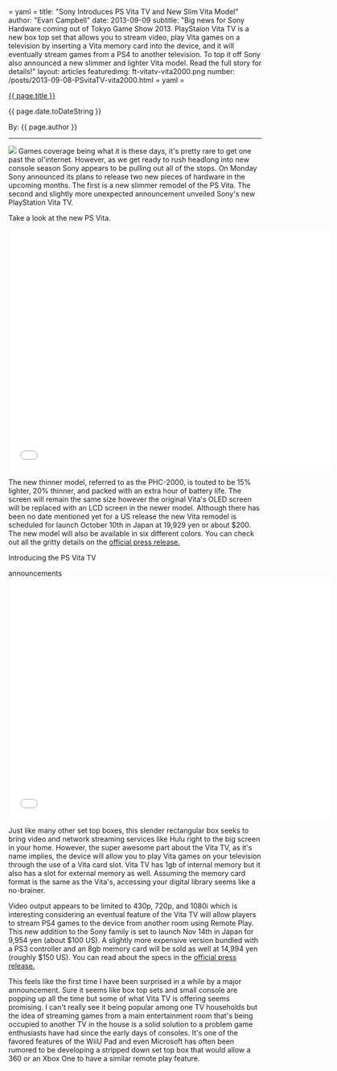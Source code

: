 = yaml =
title: "Sony Introduces PS Vita TV and New Slim Vita Model"
author: "Evan Campbell"
date: 2013-09-09
subtitle: "Big news for Sony Hardware coming out of Tokyo Game Show 2013. PlayStaion Vita TV is a new box top set that allows you to stream video, play Vita games on a television by inserting a Vita memory card into the device, and it will eventually stream games from a PS4 to another television. To top it off Sony also announced a new slimmer and lighter Vita model. Read the full story for details!"
layout: articles
featuredimg: ft-vitatv-vita2000.png
number: /posts/2013-09-08-PSvitaTV-vita2000.html
= yaml =

<a href="{{ page.url }}" class='postTitleLink'><p class='postTitle'>{{ page.title }}</p></a>
<p class='postPublished'>{{ page.date.toDateString }}</p>
<p class='postAuthor'>By: {{ page.author }}</p>
<hr>

<div class='articleSection'>
<img src='/images/forPosts/psvita-tv-01.png' class='articlesImgCenter'> Games coverage being what it is these days, it's pretty rare to get one past the ol'internet. However, as we get ready to rush headlong into new console season Sony appears to be pulling out all of the stops. On Monday Sony announced its plans to release two new pieces of hardware in the upcoming months. The first is a new slimmer remodel of the PS Vita. The second and slightly more unexpected announcement unveiled Sony's new PlayStation Vita TV.

<p>Take a look at the new PS Vita.</p>
<div class="vid_container">
  <iframe width="640" height="480" src="//www.youtube.com/embed/fkVTNab0JTs" frameborder="0" allowfullscreen></iframe>
</div>
<p>The new thinner model, referred to as the PHC-2000, is touted to be 15% lighter, 20% thinner, and packed with an extra hour of battery life. The screen will remain the same size however the original Vita's OLED screen will be replaced with an LCD screen in the newer model. Although there has been no date mentioned yet for a US release the new Vita remodel is scheduled for launch October 10th in Japan at 19,929 yen or about $200. The new model will also be available in six different colors. You can check out all the gritty details on the <a href="http://www.scei.co.jp/corporate/release/pdf/130909b_e.pdf">official press release.</a></p>

<p>Introducing the PS Vita TV</p> announcements 
<div class="vid_container">
  <iframe width="640" height="480" src="//www.youtube.com/embed/rG5l78gbvpU" frameborder="0" allowfullscreen></iframe>
</div>
<p>Just like many other set top boxes, this slender rectangular box seeks to bring video and network streaming services like Hulu right to the big screen in your home. However, the super awesome part about the Vita TV, as it's name implies, the device will allow you to play Vita games on your television through the use of a Vita card slot. Vita TV has 1gb of internal memory but it also has a slot for external memory as well. Assuming the memory card format is the same as the Vita's, accessing your digital library seems like a no-brainer.</p>

<p>Video output appears to be limited to 430p, 720p, and 1080i which is interesting considering an eventual feature of the Vita TV will allow players to stream PS4 games to the device from another room using Remote Play. This new addition to the Sony family is set to launch Nov 14th in Japan for 9,954 yen (about $100 US). A slightly more expensive version bundled with a PS3 controller and an 8gb memory card will be sold as well at 14,994 yen (roughly $150 US). You can read about the specs in the <a href="http://www.scei.co.jp/corporate/release/pdf/130909c_e.pdf">official press release.</a></p>

<p>This feels like the first time I have been surprised in a while by a major announcement. Sure it seems like box top sets and small console are popping up all the time but some of what Vita TV is offering seems promising. I can't really see it being popular among one TV households but the idea of streaming games from a main entertainment room that's being occupied to another TV in the house is a solid solution to a problem game enthusiasts have had since the early days of consoles. It's one of the favored features of the WiiU Pad and even Microsoft has often been rumored to be developing a stripped down set top box that would allow a 360 or an Xbox One to have a similar remote play feature.</p>
</div>